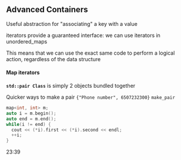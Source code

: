 ## Advanced Containers

Useful abstraction for "associating" a key with a value

iterators provide a guaranteed interface: we can use iterators in unordered_maps

This means that we can use the exact same code to perform a logical action, regardless of the data structure



#### Map iterators

**`std::pair Class`** is simply 2 objects bundled together

Quicker ways to make a pair `{"Phone number", 6507232300}` `make_pair`

```cpp
map<int, int> m;
auto i = m.begin();
auto end = m.end();
while(i != end) {
  cout << (*i).first << (*i).second << endl;
  ++i;
}
```



23:39